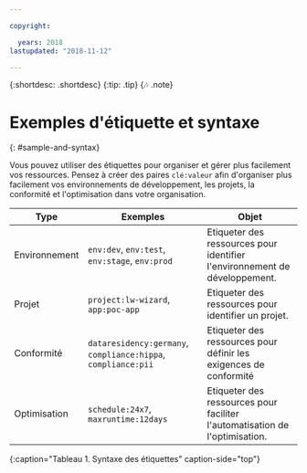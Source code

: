 ```yaml
---

copyright:

  years: 2018
lastupdated: "2018-11-12"

---
```


{:shortdesc: .shortdesc}
{:tip: .tip}
{:notes: .note}


# Exemples d'étiquette et syntaxe
{: #sample-and-syntax}

Vous pouvez utiliser des étiquettes pour organiser et gérer plus facilement vos ressources. Pensez à créer des paires `clé:valeur` afin d'organiser plus facilement vos environnements de développement, les projets, la conformité et l'optimisation dans votre organisation.

| Type | Exemples | Objet |
|------|----------|---------|
| Environnement | `env:dev`, `env:test`, `env:stage`, `env:prod` | Etiqueter des ressources pour identifier l'environnement de développement.|
| Projet | `project:lw-wizard`, `app:poc-app` | Etiqueter des ressources pour identifier un projet. |
| Conformité | `dataresidency:germany`, `compliance:hippa`, `compliance:pii` | Etiqueter des ressources pour définir les exigences de conformité |
| Optimisation | `schedule:24x7`, `maxruntime:12days` | Etiqueter des ressources pour faciliter l'automatisation de l'optimisation. |
{:caption="Tableau 1. Syntaxe des étiquettes" caption-side="top"}
